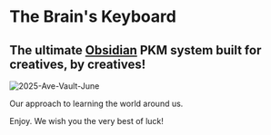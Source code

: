 # The Brain's Keyboard

## The ultimate [Obsidian](https://obsidian.md/) PKM system built for creatives, by creatives!

![2025-Ave-Vault-June](https://github.com/user-attachments/assets/c6b4095d-3fb2-434f-a9c1-56d873a11c6c)

Our approach to learning the world around us.

Enjoy. We wish you the very best of luck!
